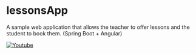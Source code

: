 # lessonsApp
A sample web application that allows the teacher to offer lessons and the student to book them. (Spring Boot + Angular)

[![Youtube](https://img.youtube.com/vi/lo7_3TKbNlM/3.jpg)](https://youtu.be/lo7_3TKbNlM "YouTube")
